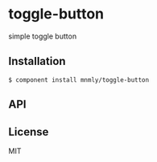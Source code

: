 
# toggle-button

  simple toggle button

## Installation

    $ component install mnmly/toggle-button

## API

   

## License

  MIT
